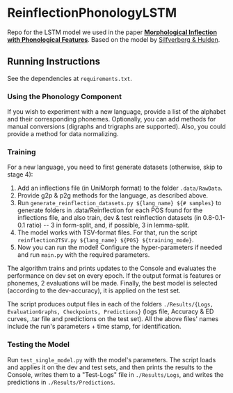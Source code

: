 # ReinflectionPhonologyLSTM

Repo for the LSTM model we used in the paper [**Morphological Inflection with Phonological Features**](https://github.com/OnlpLab/InflectionWithPhonology). Based on the model by [Silfverberg & Hulden](https://github.com/mpsilfve/pcfp-data).

## Running Instructions
See the dependencies at `requirements.txt`.

### Using the Phonology Component
If you wish to experiment with a new language, provide a list of the alphabet and their corresponding phonemes. Optionally, you can add methods for manual conversions (digraphs and trigraphs are supported). Also, you could provide a method for data normalizing.

### Training
For a new language, you need to first generate datasets (otherwise, skip to stage 4):
1. Add an inflections file (in UniMorph format) to the folder `.data/RawData`.
2. Provide g2p & p2g methods for the language, as described above.
3. Run `generate_reinflection_datasets.py ${lang_name} ${# samples}` to generate folders in .data/Reinflection for each POS found for the inflections file, and also train, dev & test reinflection datasets (in 0.8-0.1-0.1 ratio) -- 3 in form-split, and, if possible, 3 in lemma-split.
4. The model works with TSV-format files. For that, run the script `reinflection2TSV.py ${lang_name} ${POS} ${training_mode}`.
5. Now you can run the model! Configure the hyper-parameters if needed and run `main.py` with the required parameters.

The algorithm trains and prints updates to the Console and evaluates the performance on dev set on every epoch. If the output format is features or phonemes, 2 evaluations will be made. Finally, the best model is selected (according to the dev-accuracy), it is applied on the test set.

The script produces output files in each of the folders `./Results/{Logs, EvaluationGraphs, Checkpoints, Predictions}` (logs file, Accuracy & ED curves, .tar file and predictions on the test set).
All the above files' names include the run's parameters + time stamp, for identification.

### Testing the Model
Run `test_single_model.py` with the model's parameters. The script loads and applies it on the dev and test sets, and then prints the results to the Console, writes them to a "Test-Logs" file in `./Results/Logs`, and writes the predictions in `./Results/Predictions`.

